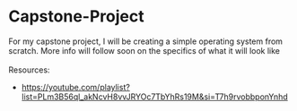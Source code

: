 # Capstone-Project

For my capstone project, I will be creating a simple operating system from\
scratch. More info will follow soon on the specifics of what it will look like\
\
Resources:
* https://youtube.com/playlist?list=PLm3B56ql_akNcvH8vvJRYOc7TbYhRs19M&si=T7h9rvobbponYnhd
